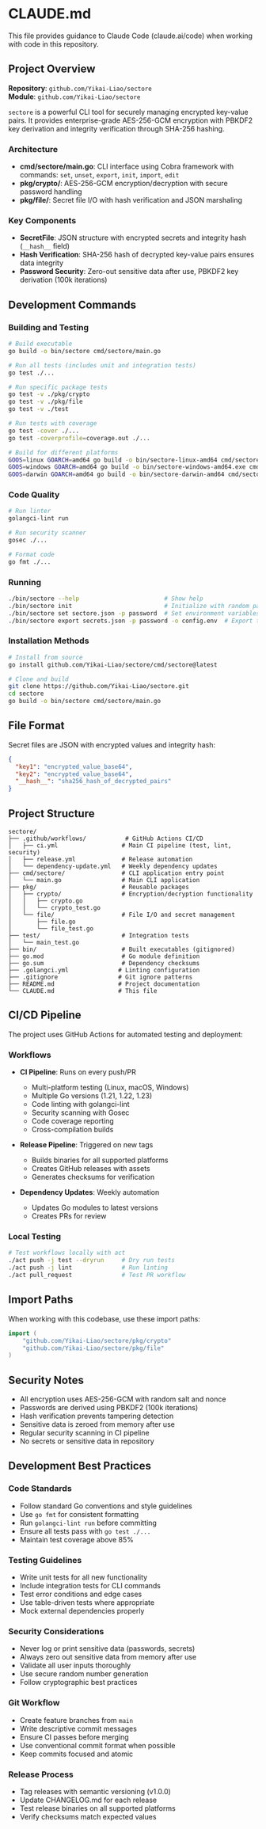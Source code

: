 # CLAUDE.md

This file provides guidance to Claude Code (claude.ai/code) when working with code in this repository.

## Project Overview

**Repository**: `github.com/Yikai-Liao/sectore`  
**Module**: `github.com/Yikai-Liao/sectore`

`sectore` is a powerful CLI tool for securely managing encrypted key-value pairs. It provides enterprise-grade AES-256-GCM encryption with PBKDF2 key derivation and integrity verification through SHA-256 hashing.

### Architecture

- **cmd/sectore/main.go**: CLI interface using Cobra framework with commands: `set`, `unset`, `export`, `init`, `import`, `edit`
- **pkg/crypto/**: AES-256-GCM encryption/decryption with secure password handling
- **pkg/file/**: Secret file I/O with hash verification and JSON marshaling

### Key Components

- **SecretFile**: JSON structure with encrypted secrets and integrity hash (`__hash__` field)
- **Hash Verification**: SHA-256 hash of decrypted key-value pairs ensures data integrity
- **Password Security**: Zero-out sensitive data after use, PBKDF2 key derivation (100k iterations)

## Development Commands

### Building and Testing
```bash
# Build executable
go build -o bin/sectore cmd/sectore/main.go

# Run all tests (includes unit and integration tests)
go test ./...

# Run specific package tests
go test -v ./pkg/crypto
go test -v ./pkg/file  
go test -v ./test

# Run tests with coverage
go test -cover ./...
go test -coverprofile=coverage.out ./...

# Build for different platforms
GOOS=linux GOARCH=amd64 go build -o bin/sectore-linux-amd64 cmd/sectore/main.go
GOOS=windows GOARCH=amd64 go build -o bin/sectore-windows-amd64.exe cmd/sectore/main.go
GOOS=darwin GOARCH=amd64 go build -o bin/sectore-darwin-amd64 cmd/sectore/main.go
```

### Code Quality
```bash
# Run linter
golangci-lint run

# Run security scanner
gosec ./...

# Format code
go fmt ./...
```

### Running
```bash
./bin/sectore --help                        # Show help
./bin/sectore init                          # Initialize with random password
./bin/sectore set sectore.json -p password  # Set environment variables
./bin/sectore export secrets.json -p password -o config.env  # Export to .env
```

### Installation Methods
```bash
# Install from source
go install github.com/Yikai-Liao/sectore/cmd/sectore@latest

# Clone and build
git clone https://github.com/Yikai-Liao/sectore.git
cd sectore
go build -o bin/sectore cmd/sectore/main.go
```

## File Format

Secret files are JSON with encrypted values and integrity hash:
```json
{
  "key1": "encrypted_value_base64",
  "key2": "encrypted_value_base64", 
  "__hash__": "sha256_hash_of_decrypted_pairs"
}
```

## Project Structure

```
sectore/
├── .github/workflows/           # GitHub Actions CI/CD
│   ├── ci.yml                  # Main CI pipeline (test, lint, security)
│   ├── release.yml             # Release automation
│   └── dependency-update.yml   # Weekly dependency updates
├── cmd/sectore/                # CLI application entry point
│   └── main.go                 # Main CLI application
├── pkg/                        # Reusable packages
│   ├── crypto/                 # Encryption/decryption functionality
│   │   ├── crypto.go
│   │   └── crypto_test.go
│   └── file/                   # File I/O and secret management
│       ├── file.go
│       └── file_test.go
├── test/                       # Integration tests
│   └── main_test.go
├── bin/                        # Built executables (gitignored)
├── go.mod                      # Go module definition
├── go.sum                      # Dependency checksums
├── .golangci.yml              # Linting configuration
├── .gitignore                 # Git ignore patterns
├── README.md                  # Project documentation
└── CLAUDE.md                  # This file
```

## CI/CD Pipeline

The project uses GitHub Actions for automated testing and deployment:

### Workflows
- **CI Pipeline**: Runs on every push/PR
  - Multi-platform testing (Linux, macOS, Windows)
  - Multiple Go versions (1.21, 1.22, 1.23)
  - Code linting with golangci-lint
  - Security scanning with Gosec
  - Code coverage reporting
  - Cross-compilation builds

- **Release Pipeline**: Triggered on new tags
  - Builds binaries for all supported platforms
  - Creates GitHub releases with assets
  - Generates checksums for verification

- **Dependency Updates**: Weekly automation
  - Updates Go modules to latest versions
  - Creates PRs for review

### Local Testing
```bash
# Test workflows locally with act
./act push -j test --dryrun     # Dry run tests
./act push -j lint              # Run linting
./act pull_request              # Test PR workflow
```

## Import Paths

When working with this codebase, use these import paths:

```go
import (
    "github.com/Yikai-Liao/sectore/pkg/crypto"
    "github.com/Yikai-Liao/sectore/pkg/file"
)
```

## Security Notes

- All encryption uses AES-256-GCM with random salt and nonce
- Passwords are derived using PBKDF2 (100k iterations)
- Hash verification prevents tampering detection
- Sensitive data is zeroed from memory after use
- Regular security scanning in CI pipeline
- No secrets or sensitive data in repository

## Development Best Practices

### Code Standards
- Follow standard Go conventions and style guidelines
- Use `go fmt` for consistent formatting
- Run `golangci-lint run` before committing
- Ensure all tests pass with `go test ./...`
- Maintain test coverage above 85%

### Testing Guidelines
- Write unit tests for all new functionality
- Include integration tests for CLI commands
- Test error conditions and edge cases
- Use table-driven tests where appropriate
- Mock external dependencies properly

### Security Considerations
- Never log or print sensitive data (passwords, secrets)
- Always zero out sensitive data from memory after use
- Validate all user inputs thoroughly
- Use secure random number generation
- Follow cryptographic best practices

### Git Workflow
- Create feature branches from `main`
- Write descriptive commit messages
- Ensure CI passes before merging
- Use conventional commit format when possible
- Keep commits focused and atomic

### Release Process
- Tag releases with semantic versioning (v1.0.0)
- Update CHANGELOG.md for each release
- Test release binaries on all supported platforms
- Verify checksums match expected values